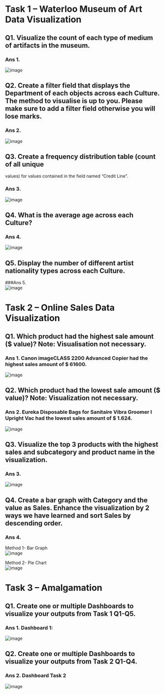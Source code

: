 
# Task 1 – Waterloo Museum of Art Data Visualization 

## Q1. Visualize the count of each type of medium of artifacts in the museum.<br/>
### Ans 1.<br/>
![image](https://github.com/abhaysolanki10/Tableau/assets/41354676/be9128aa-de82-48c7-9bed-076b262c1b3c)


## Q2. Create a filter field that displays the Department of each objects across each Culture. The method to visualise is up to you. Please make sure to add a filter field otherwise you will lose marks.<br/>
### Ans 2. <br/>
![image](https://github.com/abhaysolanki10/Tableau/assets/41354676/690649ef-a928-4f33-ad54-85b3cabdbb58)


## Q3. Create a frequency distribution table (count of all unique 
values) for values contained in the field named “Credit Line”.<br/>
### Ans 3. <br/>
![image](https://github.com/abhaysolanki10/Tableau/assets/41354676/68e86f5a-0f1a-4819-b659-cbc2725a0e8c)

  
## Q4. What is the average age across each Culture?<br/>
### Ans 4. <br/>
![image](https://github.com/abhaysolanki10/Tableau/assets/41354676/03798b32-90ad-4358-9338-48cb9cbc2e80)

 
## Q5. Display the number of different artist nationality types across each Culture.<br/>
###Ans 5. <br/>
![image](https://github.com/abhaysolanki10/Tableau/assets/41354676/737d25e9-9a85-4dc2-b56a-241966c99149)




# Task 2 – Online Sales Data Visualization<br/>

## Q1. Which product had the highest sale amount ($ value)? Note: Visualisation not necessary.<br/>
### Ans 1.  Canon imageCLASS 2200 Advanced Copier had the highest sales amount of $ 61600.<br/>
![image](https://github.com/abhaysolanki10/Tableau/assets/41354676/16f643c7-d551-427b-9882-988deb8cdd86)


## Q2. Which product had the lowest sale amount ($ value)? Note: Visualization not necessary.<br/>
### Ans 2. Eureka Disposable Bags for Sanitaire Vibra Groomer I Upright Vac had the lowest sales amount of $ 1.624.<br/>
![image](https://github.com/abhaysolanki10/Tableau/assets/41354676/b5ba3476-8d53-4a14-80a2-331ad1be58f2)

 
## Q3. Visualize the top 3 products with the highest sales and subcategory and product name in the visualization.<br/>
### Ans 3. <br/>
![image](https://github.com/abhaysolanki10/Tableau/assets/41354676/a3bd6818-732c-474d-950e-4193296d567c)


## Q4. Create a bar graph with Category and the value as Sales. Enhance the visualization by 2 ways we have learned and sort Sales by descending order.<br/>
### Ans 4. <br/>
Method 1- Bar Graph<br/>
![image](https://github.com/abhaysolanki10/Tableau/assets/41354676/6c4fe130-5b55-49ba-b531-29e46fb7df86)
 
Method 2- Pie Chart<br/>
![image](https://github.com/abhaysolanki10/Tableau/assets/41354676/98927b69-18d5-48d0-99bc-6ea9fbdfdcb8)


 
# Task 3 – Amalgamation <br/>

## Q1. Create one or multiple Dashboards to visualize your outputs from Task 1 Q1-Q5.<br/>
### Ans 1. Dashboard 1: <br/>
![image](https://github.com/abhaysolanki10/Tableau/assets/41354676/bc7fa469-8e5e-429f-8072-a1b24d0c85fd)


## Q2. Create one or multiple Dashboards to visualize your outputs from Task 2 Q1-Q4.<br/>
### Ans 2.  Dashboard Task 2<br/>
![image](https://github.com/abhaysolanki10/Tableau/assets/41354676/bc1f1bb4-6237-468c-a035-ffeb470809e5)

